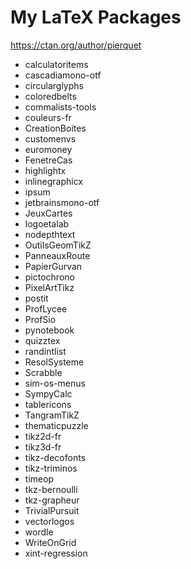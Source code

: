 # My LaTeX Packages

https://ctan.org/author/pierquet

* calculatoritems
* cascadiamono-otf
* circularglyphs
* coloredbelts
* commalists-tools
* couleurs-fr
* CreationBoites
* customenvs
* euromoney
* FenetreCas
* highlightx
* inlinegraphicx
* ipsum
* jetbrainsmono-otf
* JeuxCartes
* logoetalab
* nodepthtext
* OutilsGeomTikZ
* PanneauxRoute
* PapierGurvan
* pictochrono
* PixelArtTikz
* postit
* ProfLycee
* ProfSio
* pynotebook
* quizztex
* randintlist
* ResolSysteme
* Scrabble
* sim-os-menus
* SympyCalc
* tablericons
* TangramTikZ
* thematicpuzzle
* tikz2d-fr
* tikz3d-fr
* tikz-decofonts
* tikz-triminos
* timeop
* tkz-bernoulli
* tkz-grapheur
* TrivialPursuit
* vectorlogos
* wordle
* WriteOnGrid
* xint-regression
